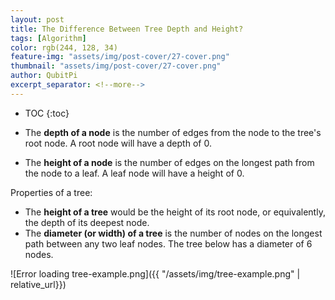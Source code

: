 ```yaml
---
layout: post
title: The Difference Between Tree Depth and Height?
tags: [Algorithm]
color: rgb(244, 128, 34)
feature-img: "assets/img/post-cover/27-cover.png"
thumbnail: "assets/img/post-cover/27-cover.png"
author: QubitPi
excerpt_separator: <!--more-->
---
```


<!--more-->

* TOC
{:toc}

* The **depth of a node** is the number of edges from the node to the tree's root node. A root node will have a depth of
  0.
* The **height of a node** is the number of edges on the longest path from the node to a leaf. A leaf node will have a
  height of 0.

Properties of a tree:

* The **height of a tree** would be the height of its root node, or equivalently, the depth of its deepest node.
* The **diameter (or width) of a tree** is the number of nodes on the longest path between any two leaf nodes. The tree
  below has a diameter of 6 nodes.

![Error loading tree-example.png]({{ "/assets/img/tree-example.png" | relative_url}})
